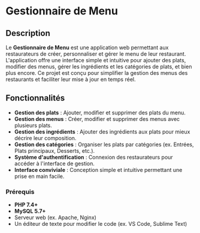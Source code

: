# Gestionnaire de Menu

## Description

Le **Gestionnaire de Menu** est une application web permettant aux restaurateurs de créer, personnaliser et gérer le menu de leur restaurant. L'application offre une interface simple et intuitive pour ajouter des plats, modifier des menus, gérer les ingrédients et les catégories de plats, et bien plus encore. Ce projet est conçu pour simplifier la gestion des menus des restaurants et faciliter leur mise à jour en temps réel.

## Fonctionnalités

- **Gestion des plats** : Ajouter, modifier et supprimer des plats du menu.
- **Gestion des menus** : Créer, modifier et supprimer des menus avec plusieurs plats.
- **Gestion des ingrédients** : Ajouter des ingrédients aux plats pour mieux décrire leur composition.
- **Gestion des catégories** : Organiser les plats par catégories (ex. Entrées, Plats principaux, Desserts, etc.).
- **Système d'authentification** : Connexion des restaurateurs pour accéder à l'interface de gestion.
- **Interface conviviale** : Conception simple et intuitive permettant une prise en main facile.

### Prérequis

- **PHP 7.4+**
- **MySQL 5.7+**
- Serveur web (ex. Apache, Nginx)
- Un éditeur de texte pour modifier le code (ex. VS Code, Sublime Text)
